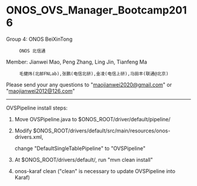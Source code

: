 # ONOS_OVS_Manager_Bootcamp2016

Group 4: ONOS BeiXinTong

         ONOS 北信通

Member: Jianwei Mao, Peng Zhang, Ling Jin, Tianfeng Ma

         毛健炜(北邮FNLab),张鹏(电信北研),金凌(电信上研),马田丰(联通@北京)

Please send your any questions to "maojianwei2020@gmail.com" or "maojianwei2012@126.com"

----------------------------------------------------------------------------------

OVSPipeline install steps:

1. Move OVSPipeline.java to $ONOS_ROOT/driver/default/pipeline/

2. Modify $ONOS_ROOT/drivers/default/src/main/resources/onos-drivers.xml,

   change "DefaultSingleTablePipeline" to "OVSPipeline"

3. At $ONOS_ROOT/drivers/default/, run "mvn clean install"

4. onos-karaf clean ("clean" is necessary to update OVSPipeline into Karaf)
